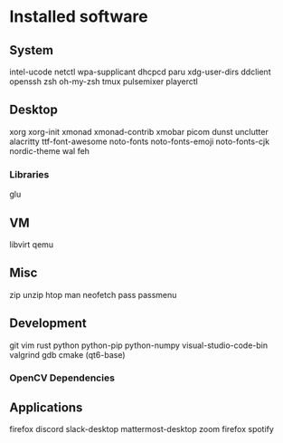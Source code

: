 # Installed software

## System

intel-ucode
netctl
wpa-supplicant
dhcpcd
paru
xdg-user-dirs
ddclient
openssh
zsh oh-my-zsh
tmux
pulsemixer
playerctl

## Desktop

xorg xorg-init
xmonad xmonad-contrib
xmobar
picom
dunst
unclutter
alacritty
ttf-font-awesome
noto-fonts noto-fonts-emoji noto-fonts-cjk
nordic-theme
wal
feh

### Libraries

glu

## VM

libvirt
qemu

## Misc

zip
unzip
htop
man
neofetch
pass
passmenu

## Development

git
vim
rust
python python-pip python-numpy
visual-studio-code-bin
valgrind
gdb
cmake (qt6-base)

### OpenCV Dependencies

## Applications

firefox
discord
slack-desktop
mattermost-desktop
zoom
firefox
spotify

